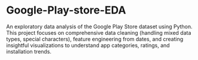 # Google-Play-store-EDA
An exploratory data analysis of the Google Play Store dataset using Python. This project focuses on comprehensive data cleaning (handling mixed data types, special characters), feature engineering from dates, and creating insightful visualizations to understand app categories, ratings, and installation trends.
